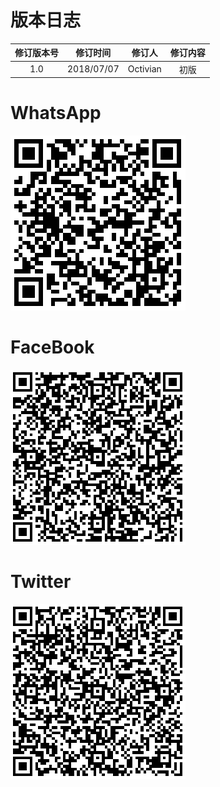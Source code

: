 # 版本日志

|  修订版本号 |  修订时间 |  修订人 |  修订内容 |
| :------------: | :------------: | :------------: | :------------: |
|  1.0 | 2018/07/07  | Octivian  | 初版  |

# WhatsApp

[![Whatsapp](../img/app/whatsapp.png "Whatsapp")](https://www.whatsapp.com/android/ "Whatsapp")

# FaceBook

[![FaceBook](../img/app/facebook.png "FaceBook")](https://www.facebook.com/mobile/ "FaceBook")

# Twitter

[![Twitter](../img/app/twitter.png "Twitter")](https://twitter.com/download "Twitter")